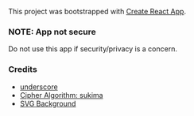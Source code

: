 This project was bootstrapped with [Create React App](https://github.com/facebook/create-react-app).

### NOTE: App not secure
Do not use this app if security/privacy is a concern.

### Credits
- [underscore](https://underscorejs.org)
- [Cipher Algorithm: sukima](https://gist.github.com/sukima/5613286)
- [SVG Background](https://www.svgbackgrounds.com/)
